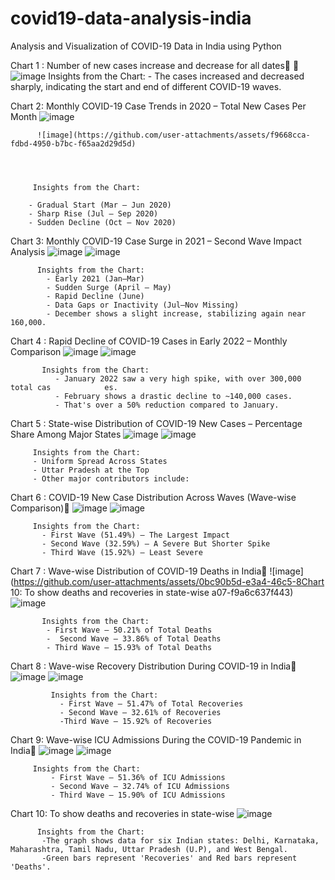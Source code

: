 # covid19-data-analysis-india
Analysis and Visualization of COVID-19 Data in India using Python

 
Chart 1 :  Number of new cases increase and decrease for all dates      
         ![image](https://github.com/user-attachments/assets/b6361683-87dd-427b-8b79-303c5ecda753)
          Insights from the Chart: 
          - The cases increased and decreased sharply, indicating the start and end of different COVID-19 waves.

Chart 2:  Monthly COVID-19 Case Trends in 2020 – Total New Cases Per Month
![image](https://github.com/user-attachments/assets/e095b830-45e6-4bdf-ae8c-9ae3cb070cac)

          ![image](https://github.com/user-attachments/assets/f9668cca-fdbd-4950-b7bc-f65aa2d29d5d)
          

        
         
         Insights from the Chart: 
         
        - Gradual Start (Mar – Jun 2020)
        - Sharp Rise (Jul – Sep 2020)
        - Sudden Decline (Oct – Nov 2020)
        
 Chart 3:  Monthly COVID-19 Case Surge in 2021 – Second Wave Impact Analysis
          ![image](https://github.com/user-attachments/assets/22c51093-14ec-4034-ad88-0ac98c594359)
![image](https://github.com/user-attachments/assets/35c7806c-9935-4a36-807f-b149306cc3b1)

          Insights from the Chart:
            - Early 2021 (Jan–Mar)
            - Sudden Surge (April – May)
            - Rapid Decline (June)
            - Data Gaps or Inactivity (Jul–Nov Missing)
            - December shows a slight increase, stabilizing again near 160,000.
Chart 4 :   Rapid Decline of COVID-19 Cases in Early 2022 – Monthly Comparison
           ![image](https://github.com/user-attachments/assets/36674953-f15b-40a9-9cf4-4fed8d262465)
           ![image](https://github.com/user-attachments/assets/dd725c29-f6e0-4498-93ec-2e4c6f5cebfa)


           Insights from the Chart:
              - January 2022 saw a very high spike, with over 300,000 total cas            es.
              - February shows a drastic decline to ~140,000 cases.
              - That's over a 50% reduction compared to January.
Chart 5 :  State-wise Distribution of COVID-19 New Cases – Percentage Share Among Major States
           ![image](https://github.com/user-attachments/assets/224cf5cf-f1e6-4fe0-9f1b-a1d3fe6084f4)
           ![image](https://github.com/user-attachments/assets/dff7b691-4a53-4479-8fca-8adedbfec9da)


         Insights from the Chart:
         - Uniform Spread Across States
         - Uttar Pradesh at the Top
         - Other major contributors include:
         
Chart 6 :  COVID-19 New Case Distribution Across Waves (Wave-wise Comparison)
           ![image](https://github.com/user-attachments/assets/dbd0884c-b59e-4d9c-b85a-dd8f0baea6a0)
           ![image](https://github.com/user-attachments/assets/554eaf65-d588-4962-8fdd-dcca7c4a7c97)


         Insights from the Chart:
           - First Wave (51.49%) – The Largest Impact
           - Second Wave (32.59%) – A Severe But Shorter Spike
           - Third Wave (15.92%) – Least Severe

Chart 7 :  Wave-wise Distribution of COVID-19 Deaths in India
          ![image](https://github.com/user-attachments/assets/0bc90b5d-e3a4-46c5-8Chart 10: To show deaths and recoveries in state-wise 
a07-f9a6c637f443)
![image](https://github.com/user-attachments/assets/67eca6e1-97db-4c49-a58b-0488e2de810b)


           Insights from the Chart:
            - First Wave – 50.21% of Total Deaths
            -  Second Wave – 33.86% of Total Deaths
            - Third Wave – 15.93% of Total Deaths

Chart 8 :   Wave-wise Recovery Distribution During COVID-19 in India
            ![image](https://github.com/user-attachments/assets/4b88b51b-f616-4024-ab65-5776e27b4190)
        ![image](https://github.com/user-attachments/assets/99b09f97-4e13-4b36-b7c6-99866e84bb53)

             Insights from the Chart:
               - First Wave – 51.47% of Total Recoveries
               - Second Wave – 32.61% of Recoveries
               -Third Wave – 15.92% of Recoveries

Chart 9:  Wave-wise ICU Admissions During the COVID-19 Pandemic in India
          ![image](https://github.com/user-attachments/assets/cc1f15ed-e03c-4336-a6b2-6a41b2b1ed7d)
          ![image](https://github.com/user-attachments/assets/ef57c496-1ba8-4ba6-8493-898b13afbe05)


         Insights from the Chart:
             - First Wave – 51.36% of ICU Admissions
             - Second Wave – 32.74% of ICU Admissions
             - Third Wave – 15.90% of ICU Admissions
Chart 10: To show deaths and recoveries in state-wise
          ![image](https://github.com/user-attachments/assets/bec875cf-0abd-4df7-8481-c21e77b198b6)

          Insights from the Chart: 
           -The graph shows data for six Indian states: Delhi, Karnataka, Maharashtra, Tamil Nadu, Uttar Pradesh (U.P), and West Bengal.
           -Green bars represent 'Recoveries' and Red bars represent 'Deaths'.
           

           
